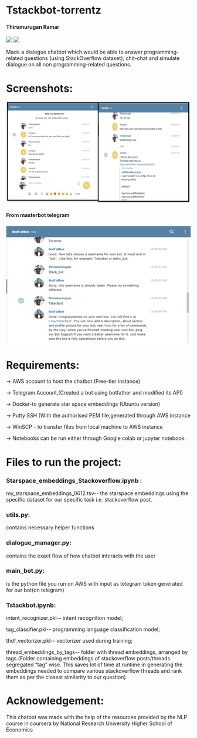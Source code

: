 # Tstackbot-torrentz
#### Thirumurugan Ramar
![](https://img.shields.io/badge/Status%20-Completed-red)             ![](https://img.shields.io/badge/License%20-Apache-green)

Made a dialogue chatbot which would be able to answer programming-related questions (using StackOverflow dataset); chit-chat and simulate dialogue on all non programming-related questions.


# Screenshots:
![](images/telegram.png)


#### From masterbot telegram
![](images/telegram2.png)

# Requirements:

-> AWS account to host the chatbot (Free-tier instance)

-> Telegram Account,(Created a bot using botfather and modified its API)

-> Docker-to generate star space embeddings  (Ubuntu version)

-> Putty SSH  (With the authorised PEM file,generated through AWS instance

-> WinSCP - to transfer files from local machine to AWS instance

-> Notebooks can be run either through Google colab or jupyter notebook.

# Files to run the project:

### Starspace_embeddings_Stackoverflow.ipynb :

my_starspace_embeddings_0612.tsv-- the starspace embeddings using the specific dataset for our specific task i.e. stackoverflow post.

### utils.py:
contains necessary helper functions

### dialogue_manager.py:
contains the exact flow of how chatbot interacts with the user

### main_bot.py:
is the python file you run on AWS with input as telegram token generated for our bot(on telegram)

### Tstackbot.ipynb:
intent_recognizer.pkl-- intent recognition model;

tag_classifier.pkl-- programming language classification model;

tfidf_vectorizer.pkl-- vectorizer used during training;

thread_embeddings_by_tags-- folder with thread embeddings, arranged by tags.(Folder containing embeddings of stackoverflow posts/threads segregated “tag” wise. This saves lot of time at runtime in generating the embeddings needed to compare various stackoverflow threads and rank them as per the closest similarity to our question)


# Acknowledgement:
This chatbot was made with the help of the resources provided by the NLP course in coursera by  National Research University Higher School of Economics




